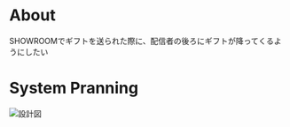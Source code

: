 
# About
SHOWROOMでギフトを送られた際に、配信者の後ろにギフトが降ってくるようにしたい

# System Pranning
![設計図](https://github.com/azukipanpan/SHOWROOM_gift/blob/master/untitled%402x.png)



